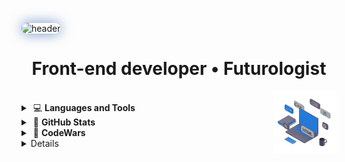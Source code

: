 <!-- <table align="center">
  <tr>
    <td> -->
<img 
    src="https://capsule-render.vercel.app/api?type=waving&height=155&color=0:0D47A1,100:1976D2&text=Viacheslav%20Zykov&textBg=false&reversal=false&fontAlignY=38&descAlign=100&descAlignY=100&animation=twinkling&fontColor=fff&fontSize=43"
    alt="header"
    style="border-radius: 14px; box-shadow: 0 0 20px rgba(13, 71, 161, 0.6);"
  />
      <h1 align="center"> Front-end developer • Futurologist </h1>
<!--       </td>
  </tr> 
</table>-->
<picture>
    <source media="(prefers-color-scheme: dark)" srcset="assets/laptop-dblue-js-edited.gif">
    <img align="right" width="20%" src="assets/laptop-dblue-js-edited.gif">
</picture>
</br>

<details>
   <summary>
  &nbsp;💻  <strong>Languages and Tools</strong>
  </summary>
  </br>

<!-- 🎨 Frontend -->
<p align="left">
  <a href="https://developer.mozilla.org/en-US/docs/Web/javascript" target="_blank" rel="noreferrer"><img src="https://skillicons.dev/icons?i=js" alt="JavaScript" width="37" height="37"/></a>&nbsp;&nbsp;
  <a href="https://www.typescriptlang.org/" target="_blank" rel="noreferrer"><img src="https://skillicons.dev/icons?i=ts" alt="TypeScript" width="37" height="37"/></a>&nbsp;&nbsp;
  <a href="https://react.dev/" target="_blank" rel="noreferrer"><img src="https://skillicons.dev/icons?i=react" alt="React" width="37" height="37"/></a>&nbsp;&nbsp;
  <a href="https://nextjs.org/" target="_blank" rel="noreferrer"><img src="https://skillicons.dev/icons?i=next" alt="Next" width="37" height="37"/></a>&nbsp;&nbsp;
  <a href="https://developer.mozilla.org/en-US/docs/Web/CSS" target="_blank" rel="noreferrer"><img src="https://skillicons.dev/icons?i=css" alt="CSS3" width="37" height="37"/></a>&nbsp;&nbsp; 
  <a href="https://developer.mozilla.org/en-US/docs/Web/HTML" target="_blank" rel="noreferrer"><img src="https://skillicons.dev/icons?i=html" alt="HTML5" width="37" height="37"/></a>&nbsp;&nbsp;  
  <a href="https://vitejs.dev/" target="_blank" rel="noreferrer"><img src="https://skillicons.dev/icons?i=vite" alt="Vite" width="37" height="37"/></a>
</p>

<!-- ⚙️ Backend -->
<p align="left">
<!--   <a href="https://nodejs.org/" target="_blank" rel="noreferrer"><img src="https://skillicons.dev/icons?i=nodejs" alt="Node.js" width="37" height="37"/></a>&nbsp;&nbsp;
  <a href="https://expressjs.com/" target="_blank" rel="noreferrer"><img src="https://skillicons.dev/icons?i=express" alt="Express" width="37" height="37"/></a>&nbsp;&nbsp;
  <a href="https://www.mongodb.com/" target="_blank" rel="noreferrer"><img src="https://skillicons.dev/icons?i=mongodb" alt="MongoDB" width="37" height="37"/></a>&nbsp;&nbsp; -->
  <!-- <a href="https://www.mysql.com/" target="_blank" rel="noreferrer"><img src="https://skillicons.dev/icons?i=mysql" alt="MySQL" width="37" height="37"/></a> -->
</p>

<!-- 🧰 Tools -->
<p align="left">
  <a href="https://git-scm.com/" target="_blank" rel="noreferrer"><img src="https://skillicons.dev/icons?i=git" alt="Git" width="37" height="37"/></a>&nbsp;&nbsp;
  <!-- <a href="https://www.postman.com/" target="_blank" rel="noreferrer"><img src="https://skillicons.dev/icons?i=postman" alt="Postman" width="37" height="37"/></a>&nbsp;&nbsp; -->
  <a href="https://www.figma.com/" target="_blank" rel="noreferrer"><img src="https://skillicons.dev/icons?i=figma" alt="Figma" width="37" height="37"/></a>&nbsp;&nbsp;
  <a href="https://www.adobe.com/products/photoshop.html" target="_blank" rel="noreferrer"><img src="https://skillicons.dev/icons?i=photoshop" alt="Photoshop" width="37" height="37"/></a>
</p>

<!-- 🧠 Languages -->
<p align="left">
  <!-- <a href="https://developer.mozilla.org/en-US/docs/Web/c" target="_blank" rel="noreferrer"><img src="https://skillicons.dev/icons?i=c" alt="C" width="37" height="37"/></a>&nbsp;&nbsp; -->
  <a href="https://isocpp.org/" target="_blank" rel="noreferrer"><img src="https://skillicons.dev/icons?i=cpp" alt="C++" width="37" height="37"/></a>&nbsp;&nbsp;
  <!-- <a href="https://developer.mozilla.org/en-US/docs/Web/python" target="_blank" rel="noreferrer"><img src="https://skillicons.dev/icons?i=py" alt="Python" width="37" height="37"/></a> -->
</p>

<!-- 💻 OS -->
<!-- <p align="left">
  <a href="https://www.kernel.org/" target="_blank" rel="noreferrer"><img src="https://skillicons.dev/icons?i=linux" alt="Linux" width="37" height="37"/></a>
</p> -->
<em>English:&nbsp;&nbsp; Intermediate - Upper Intermediate</em> <!-- </br> -->

</details>

<details>
  <summary>
&nbsp;🔎  <strong>GitHub Stats</strong>
  </summary>
  <!-- </br> -->
<p align="left">
    <img alt="Total Contributions" src="https://github-readme-stats.vercel.app/api?username=ZViacheslavV&count_private=true&show_icons=true&hide_title=false&hide_rank=true&hide=prs,issues,stars&count_private=true&theme=transparent&hide_border=false" 
        height="135"
        />
  <img 
       src="https://github-readme-stats.vercel.app/api/top-langs/?username=ZViacheslavV&layout=compact&hide_border=true&theme=transparent"
       height="135"
  />
</p>
<p align='left'>
<a href="https://github.com/ZViacheslavV?tab=repositories"><img heigth='120' alt="Badge" src="https://img.shields.io/badge/dynamic/json?url=https://api.github.com/users/ZViacheslavV&query=$.public_repos&label=Public%20Repos&style=for-the-badge&logo=github&color=blue"></a>&nbsp;&nbsp;&nbsp;
<a href="https://github.com/ZViacheslavV?tab=repositories"><img heigth='60' alt="Badge" src="https://komarev.com/ghpvc/?username=ZViacheslavV&color=blue&style=for-the-badge&logo=github"></a>
     </p> 
</details>

<details>
   <summary>
  &nbsp;🧊  <strong>CodeWars</strong>
  </summary>
</br>
<div align="left">
<a href="https://www.codewars.com/users/ZViacheslavV"><img src="https://www.codewars.com/users/ZViacheslavV/badges/large" height='30'/>
</div>
</details>

<details>
  <summary>
&nbsp;🌐  <strong>Contacts</strong>
  </summary>
</br>
  <p align="left">
<a href="https://t.me/viacheslav_v_zykov" target="blank"><img align="center" src="assets/icons/telegram-communication-chat-interaction-network-connection-svgrepo-com.svg" alt="telegram" height="33" width="40" /></a>
<a href="mailto:viacheslav.v.zykov@gmail.com" target="blank"><img align="center" src="assets/icons/email-message-svgrepo-com.svg" alt="gmail" height="42" width="42" /></a>
<a href="https://www.linkedin.com/in/viacheslav-zykov/" target="blank"><img align="center" src="assets/icons/linked-in-alt.svg" alt="inname" height="30" width="40" /></a>
<a href="https://github.com/ZViacheslavV" target="blank"><img align="center" src="assets/icons/github.svg" alt="gitname" height="30" width="40" /></a>

</p>
</details>
